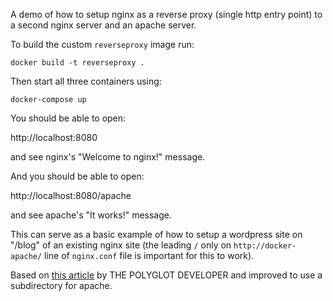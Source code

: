 A demo of how to setup nginx as a reverse proxy (single http entry point) to a second nginx server and an apache server.


To build the custom `reverseproxy` image run:

  `docker build -t reverseproxy .`

Then start all three containers using:

  `docker-compose up`

You should be able to open:

  http://localhost:8080

and see nginx's "Welcome to nginx!" message.

And you should be able to open:

  http://localhost:8080/apache

and see apache's "It works!" message.


This can serve as a basic example of how to setup a wordpress site on "/blog" of an existing nginx site (the leading `/` only on `http://docker-apache/` line of `nginx.conf` file is important for this to work).


Based on [this article](https://www.thepolyglotdeveloper.com/2017/03/nginx-reverse-proxy-containerized-docker-applications/) by THE POLYGLOT DEVELOPER and improved to use a subdirectory for apache.
